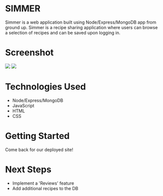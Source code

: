 # SIMMER
Simmer is a web application built using Node/Express/MongoDB app from ground up. Simmer is a recipe sharing application where users can browse a selection of recipes and can be saved upon logging in.

# Screenshot

<img src="url to your image on imgur">
<img src="url to your image on imgur">

# Technologies Used

- Node/Express/MongoDB
- JavaScript
- HTML
- CSS

# Getting Started

Come back for our deployed site!

# Next Steps

- Implement a 'Reviews' feature
- Add additional recipes to the DB
